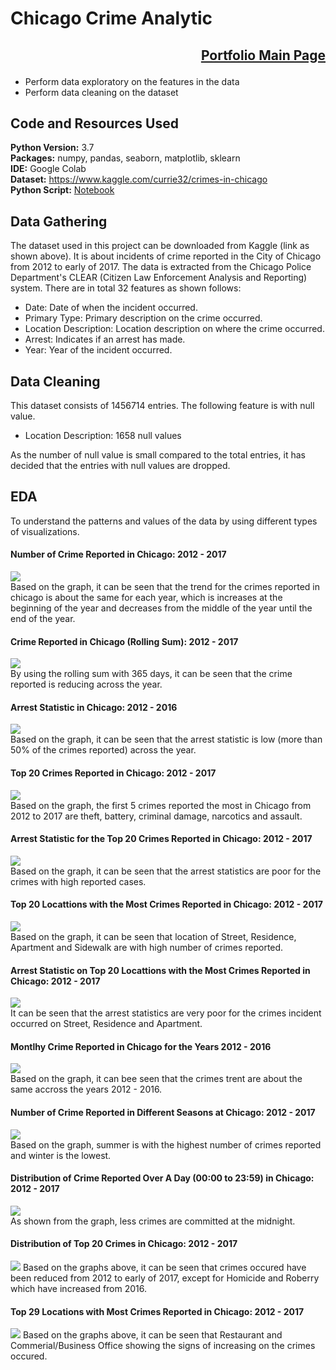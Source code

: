 # Chicago Crime Analytic

## <p align="right">[Portfolio Main Page](https://github.com/WengWeng0410/Weng_Portfolio)</p>

* Perform data exploratory on the features in the data
* Perform data cleaning on the dataset 

## Code and Resources Used

**Python Version:** 3.7 <br>
**Packages:** numpy, pandas, seaborn, matplotlib, sklearn <br>
**IDE:** Google Colab <br> 
**Dataset:** https://www.kaggle.com/currie32/crimes-in-chicago <br>
**Python Script:** [Notebook](https://colab.research.google.com/drive/1Dcm2Jk4ORG3LpMOC_no4aMob4nvZJ_c0?usp=sharing)

## Data Gathering

The dataset used in this project can be downloaded from Kaggle (link as shown above). It is about incidents of crime reported in the City of Chicago from 2012 to early of 2017. The data is extracted from the Chicago Police Department's CLEAR (Citizen Law Enforcement Analysis and Reporting) system. There are in total 32 features as shown follows: <br>
* Date: Date of when the incident occurred.
* Primary Type: Primary description on the crime occurred.
* Location Description: Location description on where the crime occurred.
* Arrest: Indicates if an arrest has made.
* Year: Year of the incident occurred.

## Data Cleaning

This dataset consists of 1456714 entries. The following feature is with null value.

* Location Description: 1658 null values

As the number of null value is small compared to the total entries, it has decided that the entries with null values are dropped. 

## EDA

To understand the patterns and values of the data by using different types of visualizations. <br>

#### Number of Crime Reported in Chicago: 2012 - 2017 
![](/images/overall_crime_20122017.png)
<br>Based on the graph, it can be seen that the trend for the crimes reported in chicago is about the same for each year, which is increases at the beginning of the year and
decreases from the middle of the year until the end of the year. 

#### Crime Reported in Chicago (Rolling Sum): 2012 - 2017 
![](/images/roll_sum_2012-2017.png)
<br> By using the rolling sum with 365 days, it can be seen that the crime reported is reducing across the year. 

#### Arrest Statistic in Chicago: 2012 - 2016 
![](/images/arrest_stat_20122016.png)
<br>Based on the graph, it can be seen that the arrest statistic is low (more than 50% of the crimes reported) across the year.

#### Top 20 Crimes Reported in Chicago: 2012 - 2017
![](/images/top20_crime_20122017.png)
<br>Based on the graph, the first 5 crimes reported the most in Chicago from 2012 to 2017 are theft, battery, criminal damage, narcotics and assault. 

#### Arrest Statistic for the Top 20 Crimes Reported in Chicago: 2012 - 2017
![](/images/top20_arres_stat_20122017.png)
<br>Based on the graph, it can be seen that the arrest statistics are poor for the crimes with high reported cases. 

#### Top 20 Locattions with the Most Crimes Reported in Chicago: 2012 - 2017
![](/images/top20_crimeloc_20122017.png)
<br>Based on the graph, it can be seen that location of Street, Residence, Apartment and Sidewalk are with high number of crimes reported.

#### Arrest Statistic on Top 20 Locattions with the Most Crimes Reported in Chicago: 2012 - 2017
![](/images/top20_arrest_crimeloc_20122017.png)
<br>It can be seen that the arrest statistics are very poor for the crimes incident occurred on Street, Residence and Apartment.

#### Montlhy Crime Reported in Chicago for the Years 2012 - 2016
![](/images/montly_crime_20122017.png)
<br>Based on the graph, it can bee seen that the crimes trent are about the same accross the years 2012 - 2016. 

#### Number of Crime Reported in Different Seasons at Chicago: 2012 - 2017
![](/images/overall_season_crime_20122017.png)
<br>Based on the graph, summer is with the highest number of crimes reported and winter is the lowest. 

#### Distribution of Crime Reported Over A Day (00:00 to 23:59) in Chicago: 2012 - 2017
![](/images/overall_hourly_crime_20122017.png)
<br>As shown from the graph, less crimes are committed at the midnight. 

#### Distribution of Top 20 Crimes in Chicago: 2012 - 2017
![](/images/individual_crimelocation_20122017.png)
Based on the graphs above, it can be seen that crimes occured have been reduced from 2012 to early of 2017, except for Homicide and Roberry which have increased from 2016. 

#### Top 29 Locations with Most Crimes Reported in Chicago: 2012 - 2017
![](/images/individual_crime_20122017.png)
Based on the graphs above, it can be seen that Restaurant and Commerial/Business Office showing the signs of increasing on the crimes occured. 


